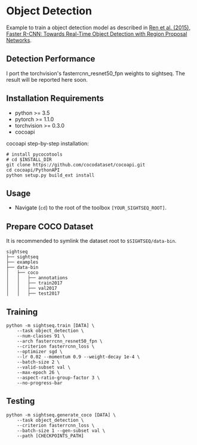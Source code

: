 # Object Detection

Example to train a object detection model as described in [Ren et al. (2015), Faster R-CNN: Towards Real-Time Object Detection with Region Proposal Networks](https://arxiv.org/abs/1506.01497).

## Detection Performance
I port the torchvision's fasterrcnn_resnet50_fpn weights to sightseq. The result will be reported here soon.

## Installation Requirements

- python >= 3.5
- pytorch >= 1.1.0
- torchvision >= 0.3.0
- cocoapi

cocoapi step-by-step installation:
```shell
# install pycocotools
# cd $INSTALL_DIR
git clone https://github.com/cocodataset/cocoapi.git
cd cocoapi/PythonAPI
python setup.py build_ext install
```

## Usage
- Navigate (`cd`) to the root of the toolbox `[YOUR_SIGHTSEQ_ROOT]`.

## Prepare COCO Dataset
It is recommended to symlink the dataset root to `$SIGHTSEQ/data-bin`.

```
sightseq
├── sightseq
├── examples
├── data-bin
│   ├── coco
│   │   ├── annotations
│   │   ├── train2017
│   │   ├── val2017
│   │   ├── test2017
```

## Training
```
python -m sightseq.train [DATA] \
    --task object_detection \
    --num-classes 91 \
    --arch fasterrcnn_resnet50_fpn \
    --criterion fasterrcnn_loss \
    --optimizer sgd \
    --lr 0.02 --momentum 0.9 --weight-decay 1e-4 \
    --batch-size 2 \
    --valid-subset val \
    --max-epoch 26 \
    --aspect-ratio-group-factor 3 \
    --no-progress-bar
```

## Testing
```
python -m sightseq.generate_coco [DATA] \
    --task object_detection \
    --criterion fasterrcnn_loss \
    --batch-size 1 --gen-subset val \
    --path [CHECKPOINTS_PATH]
```
